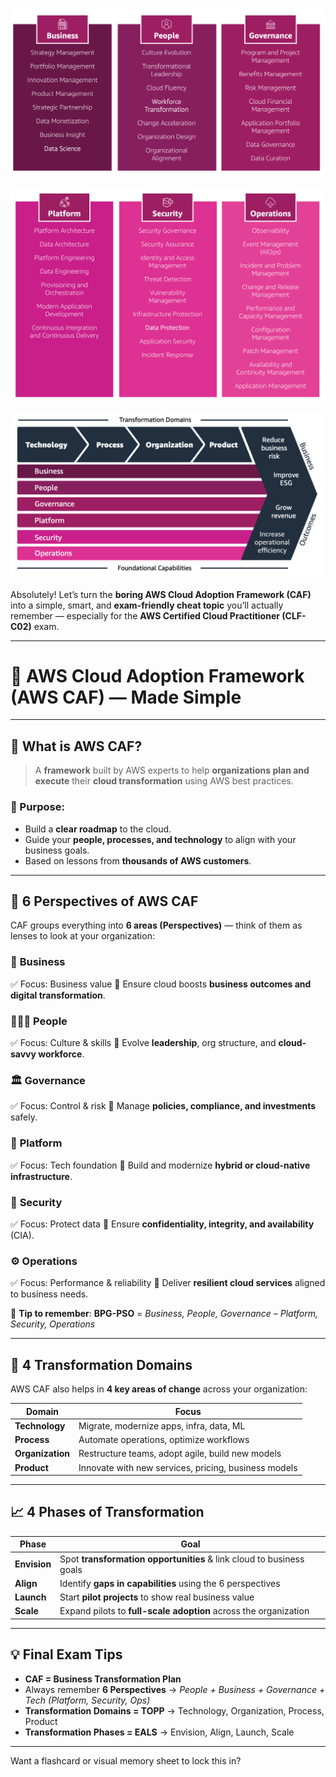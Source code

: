 ![alt text](image.png)

![alt text](image-1.png)

![alt text](image-2.png)


Absolutely! Let’s turn the **boring AWS Cloud Adoption Framework (CAF)** into a simple, smart, and **exam-friendly cheat topic** you’ll actually remember — especially for the **AWS Certified Cloud Practitioner (CLF-C02)** exam.

---

# 🧠 AWS Cloud Adoption Framework (AWS CAF) — Made Simple

---

## 🚀 What is AWS CAF?

> A **framework** built by AWS experts to help **organizations plan and execute** their **cloud transformation** using AWS best practices.

### 🎯 Purpose:

* Build a **clear roadmap** to the cloud.
* Guide your **people, processes, and technology** to align with your business goals.
* Based on lessons from **thousands of AWS customers**.

---

## 🧩 6 Perspectives of AWS CAF

CAF groups everything into **6 areas (Perspectives)** — think of them as lenses to look at your organization:

### 🔵 **Business**

✅ Focus: Business value
📌 Ensure cloud boosts **business outcomes and digital transformation**.

### 🧑‍🤝‍🧑 **People**

✅ Focus: Culture & skills
📌 Evolve **leadership**, org structure, and **cloud-savvy workforce**.

### 🏛️ **Governance**

✅ Focus: Control & risk
📌 Manage **policies, compliance, and investments** safely.

### 🧱 **Platform**

✅ Focus: Tech foundation
📌 Build and modernize **hybrid or cloud-native infrastructure**.

### 🔐 **Security**

✅ Focus: Protect data
📌 Ensure **confidentiality, integrity, and availability** (CIA).

### ⚙️ **Operations**

✅ Focus: Performance & reliability
📌 Deliver **resilient cloud services** aligned to business needs.

📝 **Tip to remember**:
**BPG-PSO** = *Business, People, Governance – Platform, Security, Operations*

---

## 🧬 4 Transformation Domains

AWS CAF also helps in **4 key areas of change** across your organization:

| Domain           | Focus                                                |
| ---------------- | ---------------------------------------------------- |
| **Technology**   | Migrate, modernize apps, infra, data, ML             |
| **Process**      | Automate operations, optimize workflows              |
| **Organization** | Restructure teams, adopt agile, build new models     |
| **Product**      | Innovate with new services, pricing, business models |

---

## 📈 4 Phases of Transformation

| Phase        | Goal                                                                 |
| ------------ | -------------------------------------------------------------------- |
| **Envision** | Spot **transformation opportunities** & link cloud to business goals |
| **Align**    | Identify **gaps in capabilities** using the 6 perspectives           |
| **Launch**   | Start **pilot projects** to show real business value                 |
| **Scale**    | Expand pilots to **full-scale adoption** across the organization     |

---

## 💡 Final Exam Tips

* **CAF = Business Transformation Plan**
* Always remember **6 Perspectives** → *People + Business + Governance + Tech (Platform, Security, Ops)*
* **Transformation Domains = TOPP** → Technology, Organization, Process, Product
* **Transformation Phases = EALS** → Envision, Align, Launch, Scale

---

Want a flashcard or visual memory sheet to lock this in?
